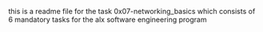 this is a readme file for the task 0x07-networking_basics which consists of 6 mandatory tasks for the alx software engineering program